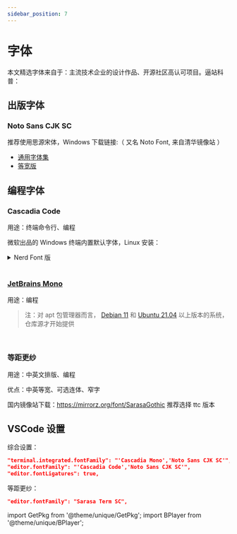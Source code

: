 ```yaml
---
sidebar_position: 7
---
```


# 字体

本文精选字体来自于：主流技术企业的设计作品、开源社区高认可项目。逼站科普：

<BPlayer id="BV19r4y1W74d" />

## 出版字体

### Noto Sans CJK SC

推荐使用思源宋体，Windows 下载链接:（ 又名 Noto Font, 来自清华镜像站 ）

- [通用字体集](https://mirrors.tuna.tsinghua.edu.cn/github-release/googlefonts/noto-cjk/LatestRelease/03_NotoSansCJK-OTC.zip)
- [等宽版](https://mirrors.tuna.tsinghua.edu.cn/github-release/googlefonts/noto-cjk/LatestRelease/13_NotoSansMonoCJKsc.zip)

## 编程字体

### Cascadia Code

<GetPkg apt="fonts-cascadia-code" dnf="cascadia-code-fonts" pacman="ttf-cascadia-code" />

用途：终端命令行、编程

微软出品的 Windows 终端内置默认字体，Linux 安装：

 <details>
<summary>Nerd Font 版</summary>

<GetPkg scoop="CascadiaCode-NF" choco="cascadia-code-nerd-font" />

支持更多 Nerd Font 符号的字体版本，
见[官方介绍](https://www.nerdfonts.com/)

```powershell
# Scoop 依赖：
scoop bucket add nerd-fonts
```

[或手动下载](https://github.com/ryanoasis/nerd-fonts/releases/latest/download/CascadiaCode.zip)

VSCode `settings.json` 设置：

```json
// Linux:
"terminal.integrated.fontFamily": "CaskaydiaCove Nerd Font"
// Windows:
"terminal.integrated.fontFamily": "CaskaydiaCove NF"
```

Windows Terminal: `settings.json` > `.profiles.defaults.fontFace`

</details>

<br/>

### [JetBrains Mono](https://www.jetbrains.com/zh-cn/lp/mono/)

<GetPkg
apt="fonts-jetbrains-mono"
dnf="jetbrains-mono-fonts"
scoop="JetBrains-Mono"
choco="jetbrainsmono"
pacman="ttf-jetbrains-mono"
/>

用途：编程

> 注：对 apt 包管理器而言，
> [Debian 11](https://packages.debian.org/bullseye/source/fonts-jetbrains-mono)
> 和
> [Ubuntu 21.04](https://launchpad.net/ubuntu/+source/fonts-jetbrains-mono)
> 以上版本的系统，仓库源才开始提供

<br/>

### 等距更纱

<GetPkg pacman="ttf-sarasa-gothic" />

用途：中英文排版、编程

优点：中英等宽、可选连体、窄字

国内镜像站下载：https://mirrorz.org/font/SarasaGothic 推荐选择 ttc 版本

## VSCode 设置

综合设置：

```json
"terminal.integrated.fontFamily": "'Cascadia Mono','Noto Sans CJK SC'",
"editor.fontFamily": "'Cascadia Code','Noto Sans CJK SC'",
"editor.fontLigatures": true,
```

等距更纱：

```json
"editor.fontFamily": "Sarasa Term SC",
```

import GetPkg from '@theme/unique/GetPkg';
import BPlayer from '@theme/unique/BPlayer';
